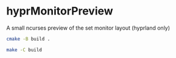 # hyprMonitorPreview
A small ncurses preview of the set monitor layout (hyprland only)

```bash
cmake -B build .

make -C build
```
